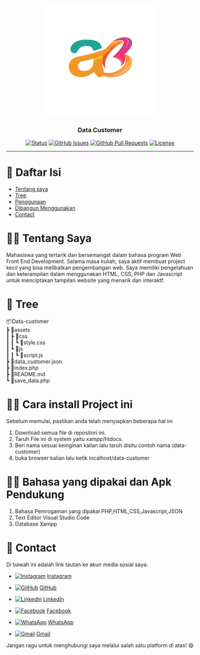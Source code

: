 <p align="center">
  <a href="" rel="noopener">
    <img width=300px height=300px src="https://github.com/ahmadbadri25/dokumentasi/blob/77c4718dc7e7d246cb3234d9e456b2c3ea93bb3d/%23.png?raw=true" alt="Logo Proyek">
  </a>
</p>

<h3 align="center">Data Customer</h3>

<div align="center">

[![Status](https://img.shields.io/badge/status-aktif-success.svg)]()
[![GitHub Issues](https://img.shields.io/badge/Issues-0_-salmon)](https://github.com/ahmadbadri25/PHP-data-customer/issues)
[![GitHub Pull Requests](https://img.shields.io/github/issues-pr/kylelobo/The-Documentation-Compendium.svg)](https://github.com/ahmadbadri25/PHP-data-customer/pulls)
[![License](https://img.shields.io/badge/Language-PHP-salmon.svg)](/LICENSE)

</div>

---

# 📝 Daftar Isi

- [Tentang saya](#tentang)
- [Tree](#tree).
- [Penggunaan](#penggunaan)
- [Dibangun Menggunakan](#dibangun)
- [Contact](#contact)

# 🐱‍👓 Tentang Saya <a href="#tentang" name="tentang"></a>

Mahasiswa yang tertarik dan bersemangat dalam bahasa program Web Front End Development. Selama masa kuliah, saya aktif membuat project kecil yang bisa melibatkan pengembangan web. Saya memiliki pengetahuan dan keterampilan dalam menggunakan HTML, CSS, PHP dan Javascript untuk menciptakan tampilan website yang menarik dan interaktf.

# 🌲 Tree <a href="#tree" name="tree"></a>
📦Data-customer<br>
 ┣ 📂assets<br>
 ┃ ┣ 📂css<br>
 ┃ ┃ ┗ 📜style.css<br>
 ┃ ┗ 📂js<br>
 ┃ ┃ ┗ 📜script.js<br>
 ┣ 📜data_customer.json<br>
 ┣ 📜index.php<br>
 ┣ 📜README.md<br>
 ┗ 📜save_data.php<br>

# 🐱‍🏍 Cara install Project ini <a href="#penggunaan" name="penggunaan"></a>

Sebelum memulai, pastikan anda telah menyiapkan beberapa hal ini

1. Download semua file di repositori ini.
2. Taruh File ini di system yaitu xampp/htdocs.
3. Beri nama sesuai keinginan kalian lalu taruh disitu contoh nama (data-customer)
4. buka browser kalian lalu ketik localhost/data-customer

# 🐱‍💻 Bahasa yang dipakai dan Apk Pendukung <a href="#dibangun" name="dibangun"></a>

1. Bahasa Pemrogaman yang dipakai PHP,HTML,CSS,Javascript,JSON
2. Text Editor Visual Studio Code
3. Database Xampp

# 📲 Contact <a href="#contact" name="contact"></a>

Di bawah ini adalah link tautan ke akun media sosial saya:

- <a href="https://www.instagram.com/badruui"><img src="https://www.svgrepo.com/show/452231/instagram.svg" alt="Instagram" width="25" height="25"></a>
  [Instagram](https://www.instagram.com/badruui)

- <a href="https://github.com/ahmadbadri25"><img src="https://www.svgrepo.com/show/494343/github.svg" alt="GitHub" width="25" height="25"></a>
  [GitHub](https://github.com/ahmadbadri25)

- <a href="https://www.linkedin.com/in/ahmadbadri25"><img src="https://www.svgrepo.com/show/475661/linkedin-color.svg" alt="LinkedIn" width="25" height="25"></a>
  [LinkedIn](https://www.linkedin.com/in/ahmadbadri25)

- <a href="https://www.facebook.com/abadruui"><img src="https://www.svgrepo.com/show/475647/facebook-color.svg" alt="Facebook" width="25" height="25"></a>
  [Facebook](https://www.facebook.com/abadruui)

- <a href="https://api.whatsapp.com/send?phone=085155332403"><img src="https://www.svgrepo.com/show/470314/whatsapp.svg" alt="WhatsApp" width="25" height="25"></a>
  [WhatsApp](https://api.whatsapp.com/send?phone=085155332403)

- <a href="https://mail.google.com/mail/u/0/#inbox?compose=CllgCJZdkVfSCXFDFnpXCBZHlHGVrfhgJqbShCjGKgDtphcMlntSXPbxjRpRNgXxJnVzzVpwTcg"><img src="https://www.svgrepo.com/show/243092/gmail.svg" alt="Gmail" width="25" height="25"></a>
  [Gmail](https://mail.google.com/mail/u/0/#inbox?compose=CllgCJZdkVfSCXFDFnpXCBZHlHGVrfhgJqbShCjGKgDtphcMlntSXPbxjRpRNgXxJnVzzVpwTcg)

Jangan ragu untuk menghubungi saya melalui salah satu platform di atas! 😄
